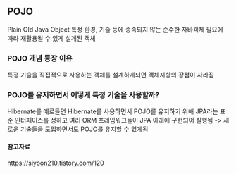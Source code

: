 ## POJO

Plain Old Java Object
특정 환경, 기술 등에 종속되지 않는 순수한 자바객체
필요에 따라 재활용될 수 있게 설계된 객체

### POJO 개념 등장 이유

특정 기술을 직접적으로 사용하는 객체를 설계하게되면 객체지향의 장점이 사라짐

### POJO를 유지하면서 어떻게 특정 기술을 사용할까?

Hibernate를 예로들면 Hibernate를 사용하면서 POJO를 유지하기 위해 JPA라는 표준 인터페이스를 정하고 여러 ORM 프레임워크들이 JPA 아래에 구현되어 실행됨
-> 새로운 기술들을 도입하면서도 POJO를 유지할 수 있게됨

#### 참고자료

https://siyoon210.tistory.com/120
